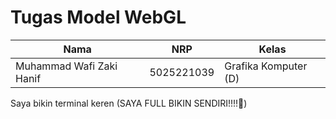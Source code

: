 # Tugas Model WebGL
| Nama           | NRP        | Kelas     |
| ---            | ---        | ----------|
| Muhammad Wafi Zaki Hanif| 5025221039 | Grafika Komputer (D) |

Saya bikin terminal keren (SAYA FULL BIKIN SENDIRI!!!!😤)